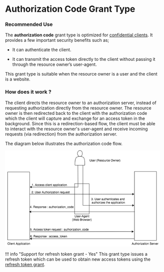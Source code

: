 # Authorization Code Grant Type

### Recommended Use

The **authorization code** grant type is optimized for [confidential clients](client-types.md).
It provides a few important security benefits such as;

- It can authenticate the client.

- It can transmit the access token directly to the client without passing it through the resource owner’s user-agent.

This grant type is suitable when the resource owner is a user and the client is a website.

### How does it work ?

The client directs the resource owner to an authorization server, instead of requesting authorization directly from the 
resource owner. The resource owner is then redirected back to the client with the authorization code which the client 
will capture and exchange for an access token in the background. Since this is a redirection-based flow, the client 
must be able to interact with the resource owner's user-agent and receive incoming requests (via redirection) from the 
authorization server.

The diagram below illustrates the authorization code flow.

![authorization-code](../../assets/img/concepts/authorization-code-flow.png)

!!! info "Support for refresh token grant - Yes"
	This grant type issues a refresh token which can be used to obtain new access tokens using the [refresh token grant](../../learn/refresh-token-grant).


